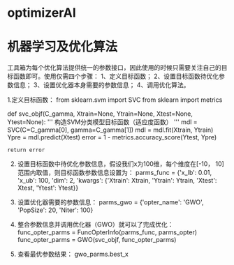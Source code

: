# optimizerAI
# 机器学习及优化算法
工具箱为每个优化算法提供统一的参数接口，因此使用的时候只需要关注自己的目标函数即可。使用仅需四个步骤：
  1、定义目标函数；
  2、设置目标函数待优化参数信息；
  3、设置优化器本身需要的参数信息；
  4、调用优化算法。
  
1.定义目标函数：
  from sklearn.svm import SVC
  from sklearn import metrics

  def svc_objf(C_gamma, Xtrain=None, Ytrain=None, Xtest=None, Ytest=None):
    '''
    构造SVM分类模型目标函数（适应度函数）
    '''
    mdl = SVC(C=C_gamma[0], gamma=C_gamma[1])
    mdl = mdl.fit(Xtrain, Ytrain)
    Ypre = mdl.predict(Xtest)
    error = 1 - metrics.accuracy_score(Ytest, Ypre)
    
    return error


2. 设置目标函数中待优化参数信息，假设我们x为100维，每个维度在[-10， 10]范围内取值，则目标函数参数信息设置为：
  parms_func = {'x_lb': 0.01, 'x_ub': 100, 'dim': 2,
		'kwargs': {'Xtrain': Xtrain, 'Ytrain': Ytrain,
			  'Xtest': Xtest, 'Ytest': Ytest}}
  
3. 设置优化器需要的参数信息：
  parms_gwo = {'opter_name': 'GWO', 'PopSize': 20, 'Niter': 100}

4. 整合参数信息并调用优化器（GWO）就可以了完成优化：
  func_opter_parms = FuncOpterInfo(parms_func, parms_opter)
  func_opter_parms = GWO(svc_objf, func_opter_parms)

5. 查看最优参数结果：
  gwo_parms.best_x
